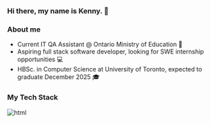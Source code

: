 ### Hi there, my name is Kenny. 👋

### About me

- Current IT QA Assistant @ Ontario Ministry of Education 🍎
- Aspiring full stack software developer, looking for SWE internship opportunities 💻
- HBSc. in Computer Science at University of Toronto, expected to graduate December 2025 🎓

### My Tech Stack
<p>
  <img alt="html" src="https://user-images.githubusercontent.com/25181517/192158954-f88b5814-d510-4564-b285-dff7d6400dad.png">
</p>


<!--
**ychen5601/ychen5601** is a ✨ _special_ ✨ repository because its `README.md` (this file) appears on your GitHub profile.

Here are some ideas to get you started:

- 🔭 I’m currently working on ...
- 🌱 I’m currently learning ...
- 👯 I’m looking to collaborate on ...
- 🤔 I’m looking for help with ...
- 💬 Ask me about ...
- 📫 How to reach me: ...
- 😄 Pronouns: ...
- ⚡ Fun fact: ...
-->
